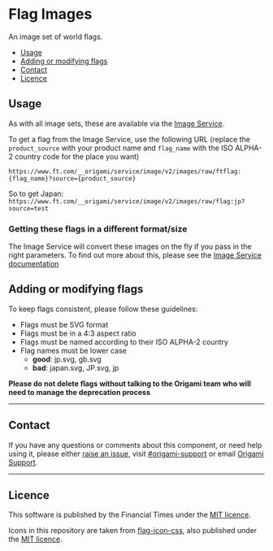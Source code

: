 # Flag Images

An image set of world flags.

- [Usage](#usage)
- [Adding or modifying flags](#adding-or-modifying-flags)
- [Contact](#contact)
- [Licence](#licence)


## Usage

As with all image sets, these are available via the [Image Service](https://www.ft.com/__origami/service/image/v2).

To get a flag from the Image Service, use the following URL (replace the `product_source` with your product name and `flag_name` with the ISO ALPHA-2 country code for the place you want)

`https://www.ft.com/__origami/service/image/v2/images/raw/ftflag:{flag_name}?source={product_source}`

So to get Japan:
`https://www.ft.com/__origami/service/image/v2/images/raw/flag:jp?source=test`

### Getting these flags in a different format/size

The Image Service will convert these images on the fly if you pass in the right parameters. To find out more about this, please see the [Image Service documentation](https://www.ft.com/__origami/service/image/v2/docs/api)

## Adding or modifying flags

To keep flags consistent, please follow these guidelines:

- Flags must be SVG format
- Flags must be in a 4:3 aspect ratio
- Flags must be named according to their ISO ALPHA-2 country
- Flag names must be lower case
	- **good**: jp.svg, gb.svg
	- **bad**: japan.svg, JP.svg, jp

**Please do not delete flags without talking to the Origami team who will need to manage the deprecation process**

----

## Contact

If you have any questions or comments about this component, or need help using it, please either [raise an issue](https://github.com/Financial-Times/origami-flag-images/issues), visit [#origami-support](https://financialtimes.slack.com/messages/origami-support/) or email [Origami Support](mailto:origami-support@ft.com).

----

## Licence

This software is published by the Financial Times under the [MIT licence](http://opensource.org/licenses/MIT).

Icons in this repository are taken from [flag-icon-css](https://github.com/lipis/flag-icon-css), also published under the [MIT licence](src/flag-icon-LICENCE).
